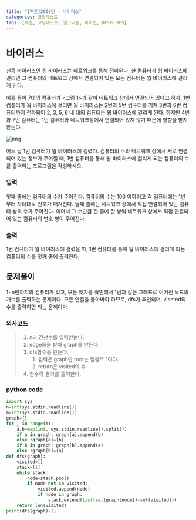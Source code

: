 ```yaml
---
title: "[백준]2606번 - 바이러스"
categories: 코딩테스트
tags: [백준, 코딩테스트, 알고리즘, 파이썬, DFS와 BFS]
---
```


# 바이러스

신종 바이러스인 웜 바이러스는 네트워크를 통해 전파된다. 한 컴퓨터가 웜 바이러스에 걸리면 그 컴퓨터와 네트워크 상에서 연결되어 있는 모든 컴퓨터는 웜 바이러스에 걸리게 된다.

예를 들어 7대의 컴퓨터가 <그림 1>과 같이 네트워크 상에서 연결되어 있다고 하자. 1번 컴퓨터가 웜 바이러스에 걸리면 웜 바이러스는 2번과 5번 컴퓨터를 거쳐 3번과 6번 컴퓨터까지 전파되어 2, 3, 5, 6 네 대의 컴퓨터는 웜 바이러스에 걸리게 된다. 하지만 4번과 7번 컴퓨터는 1번 컴퓨터와 네트워크상에서 연결되어 있지 않기 때문에 영향을 받지 않는다.

![img](https://www.acmicpc.net/upload/images/zmMEZZ8ioN6rhCdHmcIT4a7.png)

어느 날 1번 컴퓨터가 웜 바이러스에 걸렸다. 컴퓨터의 수와 네트워크 상에서 서로 연결되어 있는 정보가 주어질 때, 1번 컴퓨터를 통해 웜 바이러스에 걸리게 되는 컴퓨터의 수를 출력하는 프로그램을 작성하시오.

### 입력

첫째 줄에는 컴퓨터의 수가 주어진다. 컴퓨터의 수는 100 이하이고 각 컴퓨터에는 1번 부터 차례대로 번호가 매겨진다. 둘째 줄에는 네트워크 상에서 직접 연결되어 있는 컴퓨터 쌍의 수가 주어진다. 이어서 그 수만큼 한 줄에 한 쌍씩 네트워크 상에서 직접 연결되어 있는 컴퓨터의 번호 쌍이 주어진다.

### 출력

1번 컴퓨터가 웜 바이러스에 걸렸을 때, 1번 컴퓨터를 통해 웜 바이러스에 걸리게 되는 컴퓨터의 수를 첫째 줄에 출력한다.

## 문제풀이

1~n번까지의 컴퓨터가 있고, 모든 엣지를 확인해서 1번과 같은 그래프로 이어진 노드의 개수를 출력하는 문제이다. 모든 연결을 돌아봐야 하므로, dfs가 추천되며, viseted의 수를 출력하면 되는 문제이다.

### 의사코드

> 1. n과 간선수를 입력받는다.
> 2. edge들을 받아 graph를 만든다.
> 3. dfs함수를 만든다.
>    1. 입력은 graph만 root는 일괄로 1이다.
>    2. return은 visited의 수
> 4. 함수의 결과를 출력한다.

### python code

```python
import sys
n=int(sys.stdin.readline())
m=int(sys.stdin.readline())
graph={}
for _ in range(m):
    a,b=map(int, sys.stdin.readline().split())
    if a in graph: graph[a].append(b)
    else :graph[a]=[b]
    if b in graph: graph[b].append(a)
    else :graph[b]=[a]
def dfs(graph):
    visited=[]
    stack=[1]
    while stack:
        node=stack.pop()
        if node not in visited:
            visited.append(node)
            if node in graph:
                stack.extend(list(set(graph[node])-set(visited)))
    return len(visited)
print(dfs(graph)-1)
```

